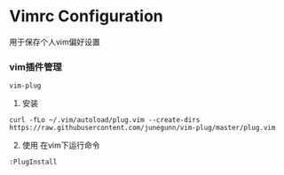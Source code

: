 # Vimrc Configuration
用于保存个人vim偏好设置

### vim插件管理
`vim-plug`
1. 安装
```
curl -fLo ~/.vim/autoload/plug.vim --create-dirs https://raw.githubusercontent.com/junegunn/vim-plug/master/plug.vim
```
2. 使用
在vim下运行命令
```
:PlugInstall
```
